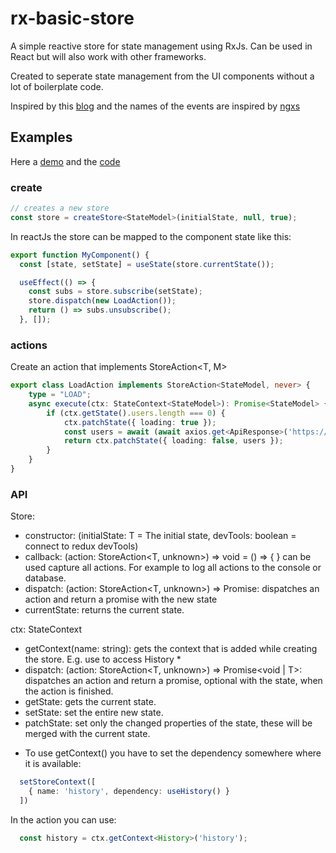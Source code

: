 # rx-basic-store

A simple reactive store for state management using RxJs. 
Can be used in React but will also work with other frameworks.

Created to seperate state management from the UI components without a lot of boilerplate code.

Inspired by this [blog](https://blog.logrocket.com/rxjs-with-react-hooks-for-state-management/) and the names of the events
are inspired by [ngxs](https://www.ngxs.io)

## Examples

Here a [demo](https://rx-basic-store.web.app/) and the [code](https://github.com/Marcelh1983/rx-basic-store/tree/main/apps/example) 

### create
```typescript
// creates a new store
const store = createStore<StateModel>(initialState, null, true);
```
In reactJs the store can be mapped to the component state like this:

```typescript
export function MyComponent() {
  const [state, setState] = useState(store.currentState());

  useEffect(() => {
    const subs = store.subscribe(setState);
    store.dispatch(new LoadAction());
    return () => subs.unsubscribe();
  }, []);
```

### actions

Create an action that implements StoreAction<T, M>

```typescript
export class LoadAction implements StoreAction<StateModel, never> {
    type = "LOAD";
    async execute(ctx: StateContext<StateModel>): Promise<StateModel> {
        if (ctx.getState().users.length === 0) {
            ctx.patchState({ loading: true });
            const users = await (await axios.get<ApiResponse>('https://randomuser.me/api/?results=20')).data.results;
            return ctx.patchState({ loading: false, users });
        }
    }
}
```
### API

Store:
- constructor: (initialState: T = The initial state, devTools: boolean = connect to redux devTools)
- callback: (action: StoreAction<T, unknown>) => void = () => { } can be used capture all actions. For example to log all actions to the console or database.
- dispatch: (action: StoreAction<T, unknown>) => Promise<T>: dispatches an action and return a promise with the new state
- currentState: returns the current state.

ctx: StateContext<StateModel>
- getContext<T2>(name: string): gets the context that is added while creating the store. E.g. use to access History *
- dispatch: (action: StoreAction<T, unknown>) => Promise<void | T>: dispatches an action and return a promise, optional with the state, when the action is finished.
- getState: gets the current state.
- setState: set the entire new state.
- patchState: set only the changed properties of the state, these will be merged with the current state.

* To use getContext() you have to set the dependency somewhere where it is available:

```typescript
  setStoreContext([
    { name: 'history', dependency: useHistory() }
  ])
```

In the action you can use: 

```typescript
  const history = ctx.getContext<History>('history');
```